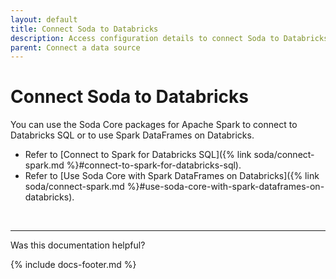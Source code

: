 ```yaml
---
layout: default
title: Connect Soda to Databricks
description: Access configuration details to connect Soda to Databricks using a Spark data source.
parent: Connect a data source
---
```


# Connect Soda to Databricks

You can use the Soda Core packages for Apache Spark to connect to Databricks SQL or to use Spark DataFrames on Databricks.

* Refer to [Connect to Spark for Databricks SQL]({% link soda/connect-spark.md %}#connect-to-spark-for-databricks-sql).
* Refer to [Use Soda Core with Spark DataFrames on Databricks]({% link soda/connect-spark.md %}#use-soda-core-with-spark-dataframes-on-databricks).

<br />

---

Was this documentation helpful?

<!-- LikeBtn.com BEGIN -->
<span class="likebtn-wrapper" data-theme="tick" data-i18n_like="Yes" data-ef_voting="grow" data-show_dislike_label="true" data-counter_zero_show="true" data-i18n_dislike="No"></span>
<script>(function(d,e,s){if(d.getElementById("likebtn_wjs"))return;a=d.createElement(e);m=d.getElementsByTagName(e)[0];a.async=1;a.id="likebtn_wjs";a.src=s;m.parentNode.insertBefore(a, m)})(document,"script","//w.likebtn.com/js/w/widget.js");</script>
<!-- LikeBtn.com END -->

{% include docs-footer.md %}